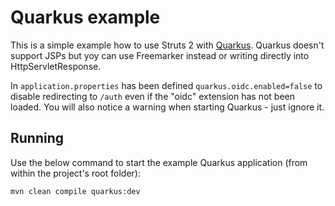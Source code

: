 # Quarkus example

This is a simple example how to use Struts 2 with [Quarkus](https://quarkus.io/). Quarkus doesn't support JSPs
but yoy can use Freemarker instead or writing directly into HttpServletResponse.

In `application.properties` has been defined `quarkus.oidc.enabled=false` to disable redirecting to `/auth` even 
if the "oidc" extension has not been loaded. You will also notice a warning when starting Quarkus - just ignore it.

## Running

Use the below command to start the example Quarkus application (from within the project's root folder):

```
mvn clean compile quarkus:dev
``` 
